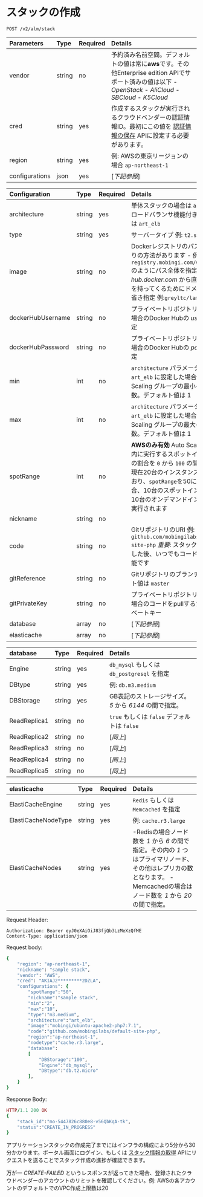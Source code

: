 # スタックの作成

```text
POST /v2/alm/stack
```

| **Parameters** | **Type** | **Required** | **Details** |
| :--- | :--- | :--- | :--- |
| vendor | string | no | 予約済み名前空間。デフォルトの値は常に**aws**です。その他Enterprise edition APIでサポート済みの値は以下  - _OpenStack_  - _AliCloud_  - _SBCloud_  - _K5Cloud_ |
| cred | string | yes | 作成するスタックが実行されるクラウドベンダーの認証情報ID。最初にこの値を [認証情報の保存](https://docs.mobingi.com/official/api/v2/jp#save-credentials) APIに設定する必要があります。 |
| region | string | yes | 例: AWSの東京リージョンの場合 `ap-northeast-1` |
| configurations | json | yes | \[_下記参照_\] |

| **Configuration** | **Type** | **Required** | **Details** |
| :--- | :--- | :--- | :--- |
| architecture | string | yes | 単体スタックの場合は `art_single` 、ロードバランサ機能付きのスタックは `art_elb` |
| type | string | yes | サーバータイプ 例: `t2.small` |
| image | string | no | Dockerレジストリのパス。下記２通りの方法があります - 例: `registry.mobingi.com/wayland/lamp`のようにパス全体を指定 - _hub.docker.com_ から直接イメージを持ってくるためにドメイン部分を省き指定 例:`greyltc/lamp/` |
| dockerHubUsername | string | no | プライベートリポジトリを利用する場合のDocker Hubの _username_ の指定 |
| dockerHubPassword | string | no | プライベートリポジトリを利用する場合のDocker Hubの _password_ の指定 |
| min | int | no | `architecture` パラメーターを `art_elb` に設定した場合のAuto Scaling グループの最小インスタンス数。デフォルト値は 1 |
| max | int | no | `architecture` パラメーターを `art_elb` に設定した場合のAuto Scaling グループの最大インスタンス数。デフォルト値は 1 |
| spotRange | int | no | **AWSのみ有効** Auto Scaling グループ内に実行するスポットインスタンスの割合を `0` から `100` の間で指定。 例: 現在20台のインスタンスが実行しており、`spotRange`を50に設定した場合、10台のスポットインスタンスと10台のオンデマンドインスタンスが実行されます |
| nickname | string | no |  |
| code | string | no | GitリポジトリのURI 例: `github.com/mobingilabs/default-site-php`  _重要_: スタック作成が完了した後、いつでもコードの更新が可能です |
| gitReference | string | no | Gitリポジトリのブランチ。デフォルト値は `master` |
| gitPrivateKey | string | no | プライベートリポジトリを指定した場合のコードをpullするためのプライベートキー |
| database | array | no | \[_下記参照_\] |
| elasticache | array | no | \[_下記参照_\] |

| **database** | **Type** | **Required** | **Details** |
| :--- | :--- | :--- | :--- |
| Engine | string | yes | `db_mysql` もしくは `db_postgresql` を指定 |
| DBtype | string | yes | 例: `db.m3.medium` |
| DBStorage | string | yes | GB表記のストレージサイズ。 _5_ から _6144_ の間で指定。 |
| ReadReplica1 | string | no | `true` もしくは `false` デフォルトは `false` |
| ReadReplica2 | string | no | \[_同上_\] |
| ReadReplica3 | string | no | \[_同上_\] |
| ReadReplica4 | string | no | \[_同上_\] |
| ReadReplica5 | string | no | \[_同上_\] |

| **elasticache** | **Type** | **Required** | **Details** |
| :--- | :--- | :--- | :--- |
| ElastiCacheEngine | string | yes | `Redis` もしくは `Memcached` を指定 |
| ElastiCacheNodeType | string | yes | 例: `cache.r3.large` |
| ElastiCacheNodes | string | yes | -Redisの場合ノード数を _1_ から _6_ の間で指定。その内の _1_ つはプライマリノード、その他はレプリカの数となります。 -Memcachedの場合はノード数を _1_ から _20_ の間で指定。 |

Request Header:

```text
Authorization: Bearer eyJ0eXAiOiJ83fjQb3LzMeXzQfME
Content-Type: application/json
```

Request body:

```ruby
{
    "region": "ap-northeast-1",
    "nickname": "sample stack",
    "vendor": "AWS",
    "cred": "AKIAJ2*********2DZLA",
    "configurations": {
        "spotRange":"50",
        "nickname":"sample stack",
        "min":"2",
        "max":"10",
        "type":"m3.medium",
        "architecture":"art_elb",
        "image":"mobingi/ubuntu-apache2-php7:7.1",
        "code":"github.com/mobingilabs/default-site-php",
        "region":"ap-northeast-1",
        "nodetype":"cache.r3.large",
        "database":
        [
            "DBStorage":"100",
            "Engine":"db_mysql",
            "DBtype":"db.t2.micro"
        ],
    }
}
```

Response Body:

```ruby
HTTP/1.1 200 OK
{
    "stack_id":"mo-5447826c880e8-v56QbKqA-tk",
    "status":"CREATE_IN_PROGRESS"
}
```

アプリケーションスタックの作成完了までにはインフラの構成により5分から30分かかります。ポータル画面にログイン、もしくは [スタック情報の取得](https://docs.mobingi.com/official/api/v2/jp#describe-stack) APIにリクエストを送ることでスタック作成の進捗が確認できます。

万が一 _CREATE-FAILED_ というレスポンスが返ってきた場合、登録されたクラウドベンダーのアカウントのリミットを確認してください。例: AWSの各アカウントのデフォルトでのVPC作成上限数は20

